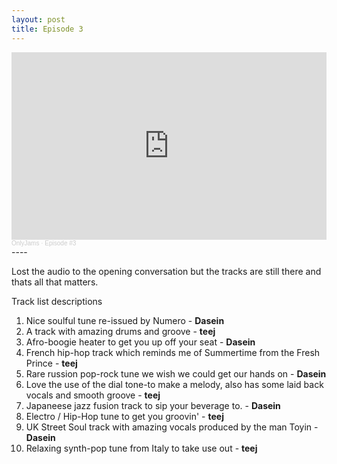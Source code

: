 ```yaml
---
layout: post
title: Episode 3
---
```

<iframe width="100%" height="300" scrolling="no" frameborder="no" allow="autoplay" src="https://w.soundcloud.com/player/?url=https%3A//api.soundcloud.com/tracks/910742275&color=%23ff5500&auto_play=false&hide_related=true&show_comments=false&show_user=true&show_reposts=false&show_teaser=true&visual=true"></iframe><div style="font-size: 10px; color: #cccccc;line-break: anywhere;word-break: normal;overflow: hidden;white-space: nowrap;text-overflow: ellipsis; font-family: Interstate,Lucida Grande,Lucida Sans Unicode,Lucida Sans,Garuda,Verdana,Tahoma,sans-serif;font-weight: 100;"><a href="https://soundcloud.com/onlyjamsradio" title="OnlyJams" target="_blank" style="color: #cccccc; text-decoration: none;">OnlyJams</a> · <a href="https://soundcloud.com/onlyjamsradio/episode-3" title="Episode #3" target="_blank" style="color: #cccccc; text-decoration: none;">Episode #3</a></div>
----

Lost the audio to the opening conversation but the tracks are still there and thats all that matters.

Track list descriptions
1. Nice soulful tune re-issued by Numero - **Dasein**
2. A track with amazing drums and groove - **teej**
3. Afro-boogie heater to get you up off your seat - **Dasein**
4. French hip-hop track which reminds me of Summertime from the Fresh Prince -  **teej**
5. Rare russion pop-rock tune we wish we could get our hands on - **Dasein**
6. Love the use of the dial tone-to make a melody, also has some laid back vocals and smooth groove - **teej**
7. Japaneese jazz fusion track to sip your beverage to. - **Dasein**
8. Electro / Hip-Hop tune to get you groovin' - **teej**
9. UK Street Soul track with amazing vocals produced by the man Toyin - **Dasein**
10. Relaxing synth-pop tune from Italy to take use out - **teej**